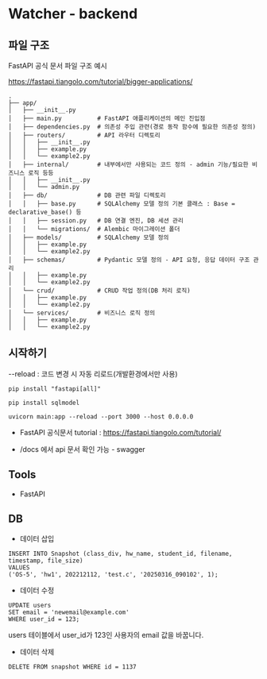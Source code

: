 # Watcher - backend

## 파일 구조
 FastAPI 공식 문서 파일 구조 예시

https://fastapi.tiangolo.com/tutorial/bigger-applications/

```
.
├── app/
│   ├── __init__.py
│   ├── main.py          # FastAPI 애플리케이션의 메인 진입점
│   ├── dependencies.py  # 의존성 주입 관련(경로 동작 함수에 필요한 의존성 정의)
│   ├── routers/         # API 라우터 디렉토리
│   │   ├── __init__.py
│   │   ├── example.py
│   │   └── example2.py
│   ├── internal/        # 내부에서만 사용되는 코드 정의 - admin 기능/필요한 비즈니스 로직 등등
│   │   ├── __init__.py
│   │   └── admin.py
│   ├── db/              # DB 관련 파일 디렉토리
│   │   ├── base.py      # SQLAlchemy 모델 정의 기본 클래스 : Base = declarative_base() 등
│   │   ├── session.py   # DB 연결 엔진, DB 세션 관리
│   │   └── migrations/  # Alembic 마이그레이션 폴더
│   ├── models/          # SQLAlchemy 모델 정의
│   │   ├── example.py
│   │   └── example2.py
│   ├── schemas/         # Pydantic 모델 정의 - API 요청, 응답 데이터 구조 관리
│   │   ├── example.py
│   │   └── example2.py
│   └── crud/            # CRUD 작업 정의(DB 처리 로직)
│   │   ├── example.py
│   │   └── example2.py
│   └── services/        # 비즈니스 로직 정의
│   │   ├── example.py
│   │   └── example2.py
```


## 시작하기

--reload : 코드 변경 시 자동 리로드(개발환경에서만 사용)

```
pip install "fastapi[all]"

pip install sqlmodel

uvicorn main:app --reload --port 3000 --host 0.0.0.0
```

- FastAPI 공식문서 tutorial : https://fastapi.tiangolo.com/tutorial/

- /docs 에서 api 문서 확인 가능 - swagger


## Tools
- FastAPI


## DB

- 데이터 삽입
```
INSERT INTO Snapshot (class_div, hw_name, student_id, filename, timestamp, file_size)
VALUES
('OS-5', 'hw1', 202212112, 'test.c', '20250316_090102', 1);
```

- 데이터 수정
```
UPDATE users
SET email = 'newemail@example.com'
WHERE user_id = 123;
```
users 테이블에서 user_id가 123인 사용자의 email 값을 바꿉니다.


- 데이터 삭제
```
DELETE FROM snapshot WHERE id = 1137
```